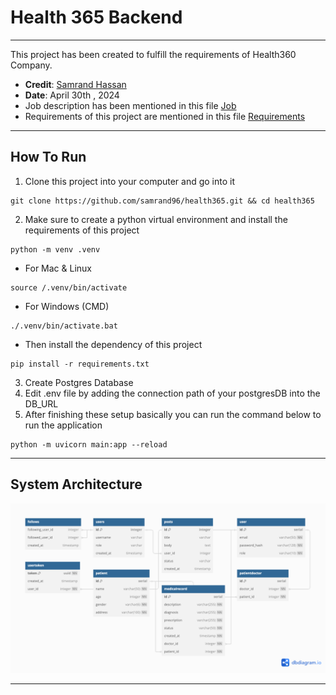 # Health 365 Backend

------

This project has been created to fulfill the requirements of Health360 Company.
- **Credit**:  [Samrand Hassan](mailto:samrand96@gmail.com)
- **Date**: April 30th , 2024
- Job description has been mentioned in this file [Job](Job.md)
- Requirements of this project are mentioned in this file [Requirements](Requirements.md)

-----

## How To Run

1. Clone this project into your computer and go into it
```
git clone https://github.com/samrand96/health365.git && cd health365
```
2. Make sure to create a python virtual environment and  install the requirements of this project

```
python -m venv .venv
```
- For Mac & Linux
```
source /.venv/bin/activate
```
- For Windows (CMD)
```
./.venv/bin/activate.bat
```
- Then install the dependency of this project
```
pip install -r requirements.txt
```

3. Create Postgres Database
4. Edit .env file by adding the connection path of your postgresDB into the DB_URL
5. After finishing these setup basically you can run the command below to run the application
```
python -m uvicorn main:app --reload
```
-------
## System Architecture

![ER Diagram](extra/db.png?raw=true "The Entity Relation Diagram of The Database")


-------
